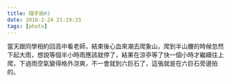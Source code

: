 ```yaml
---
title: 隨手拍#1
date: 2018-2-24 21:19:33
tags: [photo]
---
```


當天跟同學相約回高中看老師，結束後心血來潮去爬象山，爬到半山腰的時候忽然下起大雨，想說等個半小時雨應該就停了，結果在涼亭等了快一個小時才繼續往上爬，下過雨空氣變得格外涼爽，不一會就到六巨石了，這張就是在六巨石旁邊拍的。